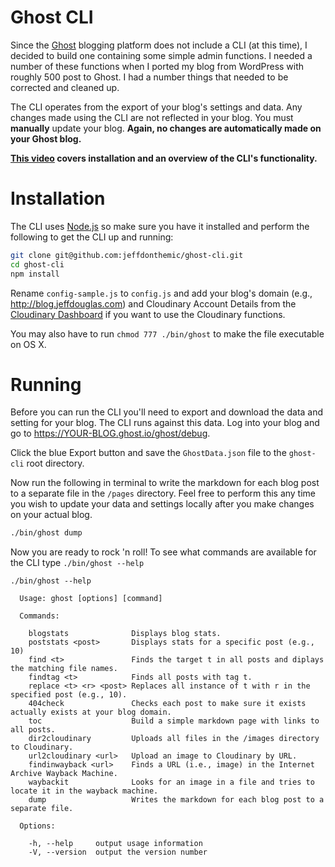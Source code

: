# Ghost CLI

Since the [Ghost](http://www.ghost.org/) blogging platform does not include a CLI (at this time), I decided to build one containing some simple admin functions. I needed a number of these functions when I ported my blog from WordPress with roughly 500 post to Ghost. I had a number things that needed to be corrected and cleaned up.

The CLI operates from the export of your blog's settings and data. Any changes made using the CLI are not reflected in your blog. You must **manually** update your blog. **Again, no changes are automatically made on your Ghost blog.**

**[This video](https://www.youtube.com/watch?v=LzG_EJ14g3Q) covers installation and an overview of the CLI's functionality.**

# Installation

The CLI uses [Node.js](http://nodejs.org/) so make sure you have it installed and perform the following to get the CLI up and running:

```bash
git clone git@github.com:jeffdonthemic/ghost-cli.git
cd ghost-cli
npm install
```

Rename `config-sample.js` to `config.js` and add your blog's domain (e.g., http://blog.jeffdouglas.com) and Cloudinary Account Details from the [Cloudinary Dashboard](https://cloudinary.com/console) if you want to use the Cloudinary functions. 

You may also have to run `chmod 777 ./bin/ghost` to make the file executable on OS X. 

# Running

Before you can run the CLI you'll need to export and download the data and setting for your blog. The CLI runs against this data. Log into your blog and go to https://YOUR-BLOG.ghost.io/ghost/debug.

Click the blue Export button and save the `GhostData.json` file to the `ghost-cli` root directory.

Now run the following in terminal to write the markdown for each blog post to a separate file in the `/pages` directory. Feel free to perform this any time you wish to update your data and settings locally after you make changes on your actual blog.

```bash
./bin/ghost dump
```

Now you are ready to rock 'n roll! To see what commands are available for the CLI type `./bin/ghost --help`

```
./bin/ghost --help

  Usage: ghost [options] [command]

  Commands:

    blogstats              Displays blog stats.
    poststats <post>       Displays stats for a specific post (e.g., 10)
    find <t>               Finds the target t in all posts and diplays the matching file names.
    findtag <t>            Finds all posts with tag t.
    replace <t> <r> <post> Replaces all instance of t with r in the specified post (e.g., 10).
    404check               Checks each post to make sure it exists actually exists at your blog domain.
    toc                    Build a simple markdown page with links to all posts.
    dir2cloudinary         Uploads all files in the /images directory to Cloudinary.
    url2cloudinary <url>   Upload an image to Cloudinary by URL.
    findinwayback <url>    Finds a URL (i.e., image) in the Internet Archive Wayback Machine.
    waybackit              Looks for an image in a file and tries to locate it in the wayback machine.
    dump                   Writes the markdown for each blog post to a separate file.

  Options:

    -h, --help     output usage information
    -V, --version  output the version number
```